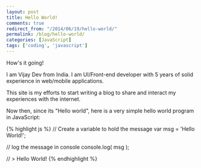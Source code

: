 ```yaml
---
layout: post
title: Hello World!
comments: true
redirect_from: "/2014/06/19/hello-world/"
permalink: /blog/hello-world/
categories: [JavaScript]
tags: ['coding', 'javascript']
---
```


How's it going!

I am Vijay Dev from India. I am UI/Front-end developer with 5 years of solid experience in web/mobile applications.

This site is my efforts to start writing a blog to share and interact my experiences with the internet. 

Now then, since its "Hello world", here is a very simple hello world program in JavaScript:

<!-- more -->

{% highlight js %}
// Create a variable to hold the message
var msg = 'Hello World!';

// log the message in console
console.log( msg );

// > Hello World!
{% endhighlight %}
